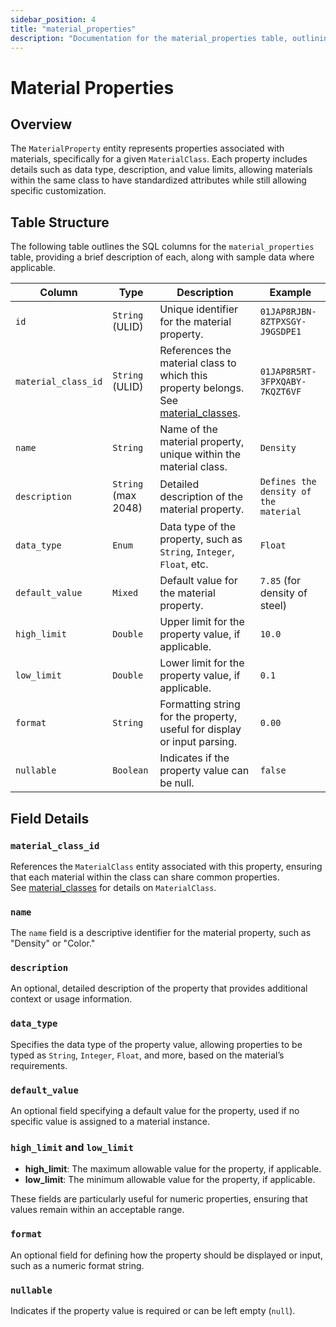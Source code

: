 ```yaml
---
sidebar_position: 4
title: "material_properties"
description: "Documentation for the material_properties table, outlining its columns and structure."
---
```


# Material Properties

## Overview

The `MaterialProperty` entity represents properties associated with materials, specifically for a given `MaterialClass`.
Each property includes details such as data type, description, and value limits, allowing materials within the same
class to have standardized attributes while still allowing specific customization.

## Table Structure

The following table outlines the SQL columns for the `material_properties` table, providing a brief description of each,
along with sample data where applicable.

| Column              | Type                | Description                                                                                                | Example                               |
|---------------------|---------------------|------------------------------------------------------------------------------------------------------------|---------------------------------------|
| `id`                | `String` (ULID)     | Unique identifier for the material property.                                                               | `01JAP8RJBN-8ZTPXSGY-J9GSDPE1`        |
| `material_class_id` | `String` (ULID)     | References the material class to which this property belongs. See [material_classes](material-class). | `01JAP8R5RT-3FPXQABY-7KQZT6VF`        |
| `name`              | `String`            | Name of the material property, unique within the material class.                                           | `Density`                             |
| `description`       | `String` (max 2048) | Detailed description of the material property.                                                             | `Defines the density of the material` |
| `data_type`         | `Enum`              | Data type of the property, such as `String`, `Integer`, `Float`, etc.                                      | `Float`                               |
| `default_value`     | `Mixed`             | Default value for the material property.                                                                   | `7.85` (for density of steel)         |
| `high_limit`        | `Double`            | Upper limit for the property value, if applicable.                                                         | `10.0`                                |
| `low_limit`         | `Double`            | Lower limit for the property value, if applicable.                                                         | `0.1`                                 |
| `format`            | `String`            | Formatting string for the property, useful for display or input parsing.                                   | `0.00`                                |
| `nullable`          | `Boolean`           | Indicates if the property value can be null.                                                               | `false`                               |

## Field Details

### `material_class_id`

References the `MaterialClass` entity associated with this property, ensuring that each material within the class can
share common properties.  
See [material_classes](material-class) for details on `MaterialClass`.

### `name`

The `name` field is a descriptive identifier for the material property, such as "Density" or "Color."

### `description`

An optional, detailed description of the property that provides additional context or usage information.

### `data_type`

Specifies the data type of the property value, allowing properties to be typed as `String`, `Integer`, `Float`, and
more, based on the material’s requirements.

### `default_value`

An optional field specifying a default value for the property, used if no specific value is assigned to a material
instance.

### `high_limit` and `low_limit`

- **high_limit**: The maximum allowable value for the property, if applicable.
- **low_limit**: The minimum allowable value for the property, if applicable.

These fields are particularly useful for numeric properties, ensuring that values remain within an acceptable range.

### `format`

An optional field for defining how the property should be displayed or input, such as a numeric format string.

### `nullable`

Indicates if the property value is required or can be left empty (`null`).